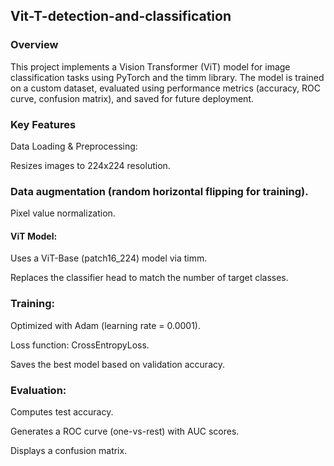 ## Vit-T-detection-and-classification
### Overview
This project implements a Vision Transformer (ViT) model for image classification tasks using PyTorch and the timm library. The model is trained on a custom dataset, evaluated using performance metrics (accuracy, ROC curve, confusion matrix), and saved for future deployment.
### Key Features
Data Loading & Preprocessing:

Resizes images to 224x224 resolution.

### Data augmentation (random horizontal flipping for training).

Pixel value normalization.

#### ViT Model:

Uses a ViT-Base (patch16_224) model via timm.

Replaces the classifier head to match the number of target classes.

### Training:

Optimized with Adam (learning rate = 0.0001).

Loss function: CrossEntropyLoss.

Saves the best model based on validation accuracy.

### Evaluation:

Computes test accuracy.

Generates a ROC curve (one-vs-rest) with AUC scores.

Displays a confusion matrix.
